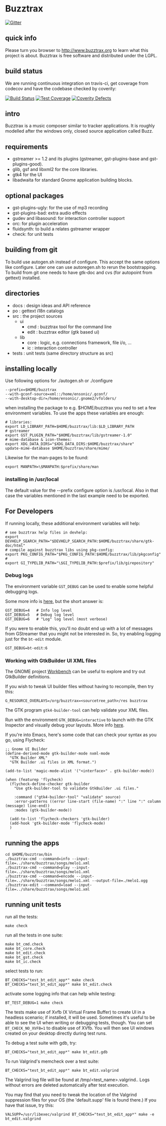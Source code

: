# Buzztrax

[![Gitter](https://badges.gitter.im/Join%20Chat.svg)](https://gitter.im/Buzztrax/buzztrax?utm_source=badge&utm_medium=badge&utm_campaign=pr-badge&utm_content=badge)

## quick info
Please turn you browser to http://www.buzztrax.org to learn what this project
is about. Buzztrax is free software and distributed under the LGPL.

## build status
We are running continuous integration on travis-ci, get coverage from codecov
and have the codebase checked by coverity:

[![Build Status](https://travis-ci.org/Buzztrax/buzztrax.svg?branch=master)](https://travis-ci.org/Buzztrax/buzztrax/builds)
[![Test Coverage](https://codecov.io/gh/Buzztrax/buzztrax/branch/master/graph/badge.svg)](https://codecov.io/gh/Buzztrax/buzztrax)
[![Coverity Defects](https://scan.coverity.com/projects/533/badge.svg)](https://scan.coverity.com/projects/buzztrax)

## intro
Buzztrax is a music composer similar to tracker applications. It is roughly
modelled after the windows only, closed source application called Buzz.

## requirements
* gstreamer >= 1.2 and its plugins (gstreamer, gst-plugins-base and gst-plugins-good).
* glib, gsf and libxml2 for the core libraries.
* gtk4 for the UI
* libadwaita for standard Gnome application building blocks.

## optional packages
* gst-plugins-ugly: for the use of mp3 recording
* gst-plugins-bad: extra audio effects
* gudev and libasound: for interaction controller support
* orc: for plugin acceleration
* fluidsynth: to build a relates gstreamer wrapper
* check: for unit tests

## building from git
To build use autogen.sh instead of configure. This accept the same options like
configure. Later one can use autoregen.sh to rerun the bootstrapping.
To build from git one needs to have gtk-doc and cvs (for autopoint from gettext)
installed.

## directories
* docs : design ideas and API reference
* po : gettext i18n catalogs
* src : the project sources
  * ui
    * cmd : buzztrax tool for the command line
    * edit : buzztrax editor (gtk based ui)
  * lib
    * core : logic, e.g. connections framework, file i/o, ...
    * ic : interaction controller
* tests : unit tests (same directory structure as src)

## installing locally
Use following options for ./autogen.sh or ./configure

    --prefix=$HOME/buzztrax
    --with-gconf-source=xml::/home/ensonic/.gconf/
    --with-desktop-dir=/home/ensonic/.gnome2/vfolders/

when installing the package to e.g. $HOME/buzztrax you ned to set a few
environment variables. To use the apps these variables are enough:

    # libraries:
    export LD_LIBRARY_PATH=$HOME/buzztrax/lib:$LD_LIBRARY_PATH
    # gstreamer
    export GST_PLUGIN_PATH="$HOME/buzztrax/lib/gstreamer-1.0"
    # mime-database & icon-themes:
    export XDG_DATA_DIRS="$XDG_DATA_DIRS:$HOME/buzztrax/share"
    update-mime-database $HOME/buzztrax/share/mime/

Likewise for the man-pages to be found:

    export MANPATH=\$MANPATH:$prefix/share/man

### installing in /usr/local
The default value for the --prefix configure option is /usr/local. Also in that
case the variables mentioned in the last example need to be exported.

## For Developers

If running locally, these additional environment variables will help:

    # see buzztrax help files in devhelp:
    export DEVHELP_SEARCH_PATH="$DEVHELP_SEARCH_PATH:$HOME/buzztrax/share/gtk-doc/html"
    # compile against buzztrax libs using pkg-config:
    export PKG_CONFIG_PATH="$PKG_CONFIG_PATH:$HOME/buzztrax/lib/pkgconfig"
    #
    export GI_TYPELIB_PATH="\$GI_TYPELIB_PATH:$prefix/lib/girepository"

### Debug logs

The environment variable `GST_DEBUG` can be used to enable some helpful debugging logs.

Some more info is [here](https://gstreamer.freedesktop.org/documentation/tutorials/basic/debugging-tools.html?gi-language=c), but the short answer is:

	GST_DEBUG=4   # Info log level
	GST_DEBUG=5   # Debug log level
    GST_DEBUG=6   # "Log" log level (most verbose)

If you were to enable this, you'll no doubt end up with a lot of messages from GStreamer that you might not be interested in. So, try enabling logging just for the `bt-edit` module.

    GST_DEBUG=bt-edit:6

### Working with GtkBuilder UI XML files

The GNOME project [Workbench](https://apps.gnome.org/Workbench/) can be useful to explore and try out GtkBuilder definitions.

If you wish to tweak UI builder files without having to recompile, then try this:

    G_RESOURCE_OVERLAYS=/org/buzztrax=<sourcetree_path>/res buzztrax

The GTK program `gtk4-builder-tool` can help validate your XML files.

Run with the environment `GTK_DEBUG=interactive` to launch with the GTK Inspector and visually debug your layouts. More info [here](https://wiki.gnome.org/Projects/GTK/Inspector).

If you're into Emacs, here's some code that can check your syntax as you go, using Flycheck:

    ;; Gnome UI Builder
    (define-derived-mode gtk-builder-mode nxml-mode
      "GTK Builder XML"
      "GTK Builder .ui files in XML format.")

    (add-to-list 'magic-mode-alist '("<interface>" . gtk-builder-mode))

    (when (featurep 'flycheck)
      (flycheck-define-checker gtk-builder
        "Use gtk-builder-tool to validate GtkBuilder .ui files."

        :command ("gtk4-builder-tool" "validate" source)
        :error-patterns ((error line-start (file-name) ":" line ":" column (message) line-end))
        :modes (gtk-builder-mode))

      (add-to-list 'flycheck-checkers 'gtk-builder)
      (add-hook 'gtk-builder-mode 'flycheck-mode)
      )


## running the apps

    cd $HOME/buzztrax/bin
    ./buzztrax-cmd --command=info --input-file=../share/buzztrax/songs/melo1.xml
    ./buzztrax-cmd --command=play --input-file=../share/buzztrax/songs/melo1.xml
    ./buzztrax-cmd --command=encode --input-file=../share/buzztrax/songs/melo1.xml --output-file=./melo1.ogg
    ./buzztrax-edit --command=load --input-file=../share/buzztrax/songs/melo1.xml

## running unit tests
run all the tests:

    make check

run all the tests in one suite:

    make bt_cmd.check
    make bt_core.check
    make bt_edit.check
    make bt_gst.check
    make bt_ic.check

select tests to run:

    BT_CHECKS="test_bt_edit_app*" make check
    BT_CHECKS="test_bt_edit_app*" make bt_edit.check
    
activate some logging info that can help while testing:
    
    BT_TEST_DEBUG=1 make check

The tests make use of Xvfb (X Virtual Frame Buffer) to create UI in a headless scenario; if installed, it will be used. Sometimes it's useful to be able to see the UI when writing or debugging tests, though. You can set `BT_CHECK_NO_XVFB=1` to disable use of XVfb. You will then see UI windows created on your desktop directly during test runs.

To debug a test suite with gdb, try:

    BT_CHECKS="test_bt_edit_app*" make bt_edit.gdb

To run Valgrind's memcheck over a test suite:

    BT_CHECKS="test_bt_edit_app*" make bt_edit.valgrind
    
The Valgrind log file will be found at /tmp/<test_name>.valgrind.<pid>. Logs without errors are deleted automatically after test execution.

You may find that you need to tweak the location of the Valgrind suppression files for your OS (the 'default.supp' file is found there.) If you have that issue, try this:

    VALSUPP=/usr/libexec/valgrind BT_CHECKS="test_bt_edit_app*" make -e bt_edit.valgrind
